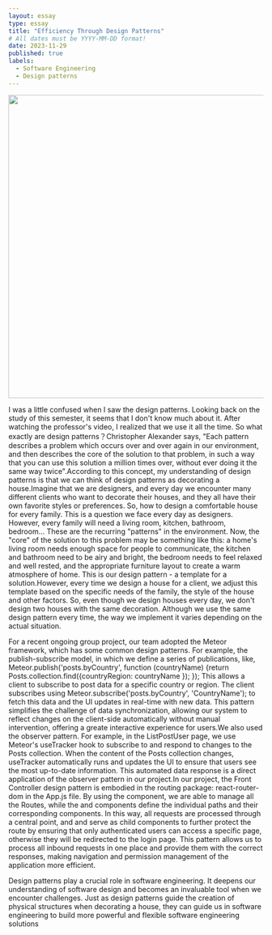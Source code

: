 ```yaml
---
layout: essay
type: essay
title: "Efficiency Through Design Patterns"
# All dates must be YYYY-MM-DD format!
date: 2023-11-29
published: true
labels:
  - Software Engineering
  - Design patterns 
---
```

<img width="600px" 
     class="rounded float-start pe-4" 
     src="https://www.qingxin.org/images/design_pattern_0.jpg" >

I was a little confused when I saw the design patterns. Looking back on the study of this semester, it seems that I don't know much about it. After watching the professor's video, I realized that we use it all the time. So what exactly are design patterns？Christopher Alexander says, "Each pattern describes a problem which occurs over and over again in our environment, and then describes the core of the solution to that problem, in such a way that you can use this solution a million times over, without ever doing it the same way twice".According to this concept, my understanding of design patterns is that we can think of design patterns as decorating a house.Imagine that we are designers, and every day we encounter many different clients who want to decorate their houses, and they all have their own favorite styles or preferences. So, how to design a comfortable house for every family. This is a question we face every day as designers. However, every family will need a living room, kitchen, bathroom, bedroom... These are the recurring "patterns" in the environment. Now, the "core" of the solution to this problem may be something like this: a home's living room needs enough space for people to communicate, the kitchen and bathroom need to be airy and bright, the bedroom needs to feel relaxed and well rested, and the appropriate furniture layout to create a warm atmosphere of home. This is our design pattern - a template for a solution.However, every time we design a house for a client, we adjust this template based on the specific needs of the family, the style of the house and other factors. So, even though we design houses every day, we don't design two houses with the same decoration. Although we use the same design pattern every time, the way we implement it varies depending on the actual situation.<br>

For a recent ongoing group project, our team adopted the Meteor framework, which has some common design patterns. For example, the publish-subscribe model, in which we define a series of publications, like, Meteor.publish('posts.byCountry', function (countryName) {return Posts.collection.find({countryRegion: countryName }); }); This allows a client to subscribe to post data for a specific country or region. The client subscribes using Meteor.subscribe('posts.byCountry', 'CountryName'); to fetch this data and the UI updates in real-time with new data. This pattern simplifies the challenge of data synchronization, allowing our system to reflect changes on the client-side automatically without manual intervention, offering a greate interactive experience for users.We also used the observer pattern. For example, in the ListPostUser page, we use Meteor's useTracker hook to subscribe to and respond to changes to the Posts collection. When the content of the Posts collection changes, useTracker automatically runs and updates the UI to ensure that users see the most up-to-date information. This automated data response is a direct application of the observer pattern in our project.In our project, the Front Controller design pattern is embodied in the routing package: react-router-dom in the App.js file. By using the <Router> component, we are able to manage all the Routes, while the <Routes> and <Route> components define the individual paths and their corresponding components. In this way, all requests are processed through a central point, and <ProtectedRoute> and <AdminProtectedRoute> serve as child components to further protect the route by ensuring that only authenticated users can access a specific page, otherwise they will be redirected to the login page. This pattern allows us to process all inbound requests in one place and provide them with the correct responses, making navigation and permission management of the application more efficient.<br>

Design patterns play a crucial role in software engineering.  It deepens our understanding of software design and becomes an invaluable tool when we encounter challenges.  Just as design patterns guide the creation of physical structures when decorating a house, they can guide us in software engineering to build more powerful and flexible software engineering solutions
